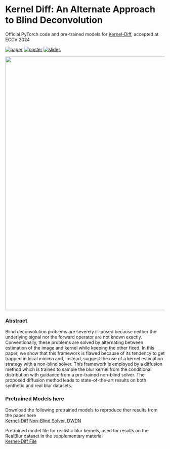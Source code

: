 # Kernel Diff: An Alternate Approach to Blind Deconvolution
Official PyTorch code and pre-trained models for [Kernel-Diff](https://arxiv.org/abs/2312.02319), accepted at ECCV 2024

[![paper](https://img.shields.io/badge/arXiv-Paper-brightgreen)](https://arxiv.org/abs/2312.02319)
[![poster](https://img.shields.io/badge/ECCV-Poster-blue)]([https://arxiv.org/abs/2312.02319](https://docs.google.com/presentation/d/1ovD1xFyPef3UHM1f7PwxL9AI7G9QyFmV/edit?usp=drive_link&ouid=113231491133219633899&rtpof=true&sd=true))
[![slides](https://img.shields.io/badge/Presentation-Slides-B762C1)](https://docs.google.com/presentation/d/1nsJwcD2a4CowkTgik2xMyAwIm8HgDcy9/edit?usp=sharing&ouid=113231491133219633899&rtpof=true&sd=true)

<center><img src="https://github.com/user-attachments/assets/5688788d-b205-4095-9782-9b497f004c3a"  width="800">
</center>

### Abstract
Blind deconvolution problems are severely ill-posed because neither the underlying signal nor the forward operator are not known exactly. Conventionally, these problems are solved by alternating between estimation of the image and kernel while keeping the other fixed. In this paper, we show that this framework is flawed because of its tendency to get trapped in local minima and, instead, suggest the use of a kernel estimation strategy with a non-blind solver. This framework is employed by a diffusion method which is trained to sample the blur kernel from the conditional distribution with guidance from a pre-trained non-blind solver. The proposed diffusion method leads to state-of-the-art results on both synthetic and real blur datasets.


### Pretrained Models here
Download the following pretrained models to reproduce ther results from the paper here <br>
[Kernel-Diff](https://drive.google.com/file/d/1yYonjCVMh6g-yYJISnY-WfgfPA4XXx43/view?usp=sharing) [Non-Blind Solver, DWDN](https://gitlab.mpi-klsb.mpg.de/jdong/dwdn/-/blob/master/model/model_DWDN.pt)

Pretrained model file for realistic blur kernels, used for results on the RealBlur dataset in the supplementary material <br>
[Kernel-Diff File](https://drive.google.com/file/d/1f7qxOcp6ubFVVRSaPLATj3eLPEb46Dc_/view?usp=sharing)



